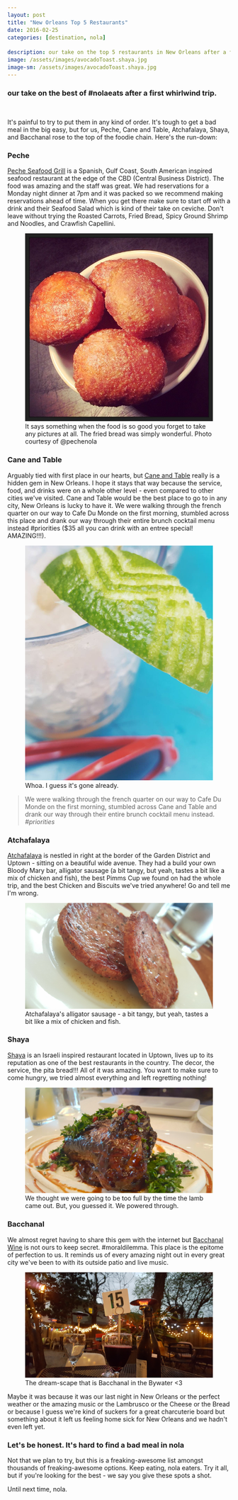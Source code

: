 ```yaml
---
layout: post
title: "New Orleans Top 5 Restaurants"
date: 2016-02-25
categories: [destination, nola]

description: our take on the top 5 restaurants in New Orleans after a first whirlwind trip.
image: /assets/images/avocadoToast.shaya.jpg
image-sm: /assets/images/avocadoToast.shaya.jpg
---
```

<h3>our take on the best of #nolaeats after a first whirlwind trip.</h3>
<br>
<p>It's painful to try to put them in any kind of order. It's tough to get a bad meal in the big easy, but for us, Peche, Cane and Table, Atchafalaya, Shaya, and Bacchanal rose to the top of the foodie chain. Here's the run-down:</p>

<h3>Peche</h3>
<a href="http://www.pecherestaurant.com/">Peche Seafood Grill</a> is a Spanish, Gulf Coast, South American inspired seafood restaurant at the edge of the CBD (Central Business District). The food was amazing and the staff was great. We had reservations for a Monday night dinner at 7pm and it was packed so we recommend making reservations ahead of time. When you get there make sure to start off with a drink and their Seafood Salad which is kind of their take on ceviche. Don't leave without trying the Roasted Carrots, Fried Bread, Spicy Ground Shrimp and Noodles, and Crawfish Capellini.

<figure>
  <img src="/assets/images/peche.friedBread.jpg" alt="{{post.categories}}"/>
  <figcaption>It says something when the food is so good you forget to take any pictures at all. The fried bread was simply wonderful. Photo courtesy of @pechenola</figcaption>
</figure>

<h3>Cane and Table</h3>
Arguably tied with first place in our hearts, but <a href="http://caneandtablenola.com/">Cane and Table</a> really is a hidden gem in New Orleans. I hope it stays that way because the service, food, and drinks were on a whole other level - even compared to other cities we've visited. Cane and Table would be the best place to go to in any city, New Orleans is lucky to have it. We were walking through the french quarter on our way to Cafe Du Monde on the first morning, stumbled across this place and drank our way through their entire brunch cocktail menu instead #priorities ($35 all you can drink with an entree special! AMAZING!!!).

<figure>
  <img src="/assets/images/caneandtable.cocktails.jpg" alt="{{post.categories}}"/>
  <figcaption>Whoa. I guess it's gone already.</figcaption>
</figure>

<blockquote>
  We were walking through the french quarter on our way to Cafe Du Monde on the first morning, stumbled across Cane and Table and drank our way through their entire brunch cocktail menu instead.
  <cite>#priorities</cite>
</blockquote>

<h3>Atchafalaya</h3>
<a href="http://www.atchafalayarestaurant.com/">Atchafalaya</a> is nestled in right at the border of the Garden District and Uptown - sitting on a beautiful wide avenue. They had a build your own Bloody Mary bar, alligator sausage (a bit tangy, but yeah, tastes a bit like a mix of chicken and fish), the best Pimms Cup we found on had the whole trip, and the best Chicken and Biscuits we've tried anywhere! Go and tell me I'm wrong.

<figure>
  <img src="/assets/images/alligator.sausage.jpg"  alt="{{post.categories}}"/>
  <figcaption>Atchafalaya's alligator sausage - a bit tangy, but yeah, tastes a bit like a mix of chicken and fish.</figcaption>
</figure>

<h3>Shaya</h3>
<a href="http://www.shayarestaurant.com/">Shaya</a> is an Israeli inspired restaurant located in Uptown, lives up to its reputation as one of the best restaurants in the country. The decor, the service, the pita bread!!! All of it was amazing. You want to make sure to come hungry, we tried almost everything and left regretting nothing! 

<figure>
  <img src="/assets/images/shaya.lamb.jpg" alt="{{post.categories}}"/>
  <figcaption>We thought we were going to be too full by the time the lamb came out. But, you guessed it. We powered through.</figcaption>
</figure>

<h3>Bacchanal</h3>
We almost regret having to share this gem with the internet but <a href="http://www.bacchanalwine.com/">Bacchanal Wine</a> is not ours to keep secret. #moraldilemma. This place is the epitome of perfection to us. It reminds us of every amazing night out in every great city we've been to with its outside patio and live music.

<figure>
  <img src="/assets/images/bacchanal.jpg" alt="{{post.categories}}"/>
  <figcaption>The dream-scape that is Bacchanal in the Bywater <3</figcaption>
</figure>

Maybe it was because it was our last night in New Orleans or the perfect weather or the amazing music or the Lambrusco or the Cheese or the Bread or because I guess we're kind of suckers for a great charcuterie board but something about it left us feeling home sick for New Orleans and we hadn't even left yet.

<h3>Let's be honest. It's hard to find a bad meal in nola</h3>
Not that we plan to try, but this is a freaking-awesome list amongst thousands of freaking-awesome options. Keep eating, nola eaters. Try it all, but if you're looking for the best - we say you give these spots a shot.

Until next time, nola.

